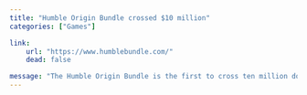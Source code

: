 ```yaml
---
title: "Humble Origin Bundle crossed $10 million"
categories: ["Games"]

link:
    url: "https://www.humblebundle.com/"
    dead: false

message: "The Humble Origin Bundle is the first to cross ten million dollars!"
---
```

